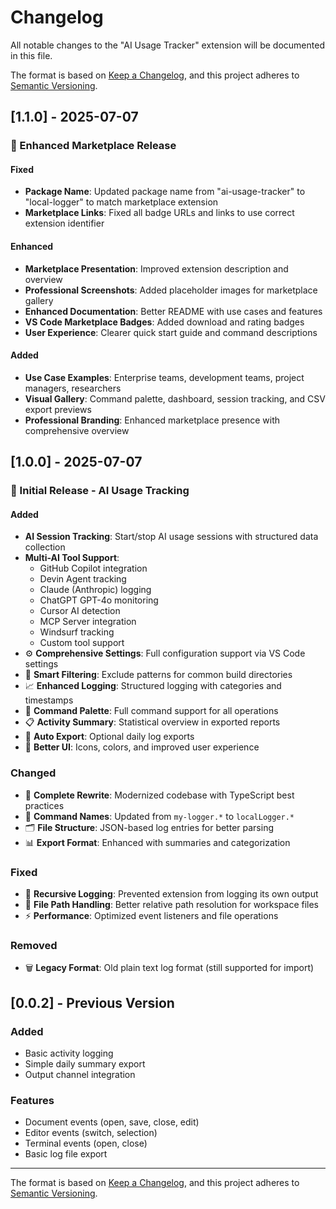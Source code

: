 # Changelog

All notable changes to the "AI Usage Tracker" extension will be documented in this file.

The format is based on [Keep a Changelog](https://keepachangelog.com/en/1.0.0/),
and this project adheres to [Semantic Versioning](https://semver.org/spec/v2.0.0.html).

## [1.1.0] - 2025-07-07

### 🚀 Enhanced Marketplace Release

#### Fixed
- **Package Name**: Updated package name from "ai-usage-tracker" to "local-logger" to match marketplace extension
- **Marketplace Links**: Fixed all badge URLs and links to use correct extension identifier

#### Enhanced
- **Marketplace Presentation**: Improved extension description and overview
- **Professional Screenshots**: Added placeholder images for marketplace gallery
- **Enhanced Documentation**: Better README with use cases and features
- **VS Code Marketplace Badges**: Added download and rating badges
- **User Experience**: Clearer quick start guide and command descriptions

#### Added
- **Use Case Examples**: Enterprise teams, development teams, project managers, researchers
- **Visual Gallery**: Command palette, dashboard, session tracking, and CSV export previews
- **Professional Branding**: Enhanced marketplace presence with comprehensive overview

## [1.0.0] - 2025-07-07

### 🎉 Initial Release - AI Usage Tracking

#### Added
- **AI Session Tracking**: Start/stop AI usage sessions with structured data collection
- **Multi-AI Tool Support**: 
  - GitHub Copilot integration
  - Devin Agent tracking
  - Claude (Anthropic) logging
  - ChatGPT GPT-4o monitoring
  - Cursor AI detection
  - MCP Server integration
  - Windsurf tracking
  - Custom tool support
- ⚙️ **Comprehensive Settings**: Full configuration support via VS Code settings
- 🎯 **Smart Filtering**: Exclude patterns for common build directories
- 📈 **Enhanced Logging**: Structured logging with categories and timestamps
- 🧩 **Command Palette**: Full command support for all operations
- 📋 **Activity Summary**: Statistical overview in exported reports
- 🔄 **Auto Export**: Optional daily log exports
- 🎨 **Better UI**: Icons, colors, and improved user experience

### Changed
- 🔄 **Complete Rewrite**: Modernized codebase with TypeScript best practices
- 📝 **Command Names**: Updated from `my-logger.*` to `localLogger.*`
- 🗂️ **File Structure**: JSON-based log entries for better parsing
- 📊 **Export Format**: Enhanced with summaries and categorization

### Fixed
- 🐛 **Recursive Logging**: Prevented extension from logging its own output
- 🔧 **File Path Handling**: Better relative path resolution for workspace files
- ⚡ **Performance**: Optimized event listeners and file operations

### Removed
- 🗑️ **Legacy Format**: Old plain text log format (still supported for import)

## [0.0.2] - Previous Version

### Added
- Basic activity logging
- Simple daily summary export
- Output channel integration

### Features
- Document events (open, save, close, edit)
- Editor events (switch, selection)
- Terminal events (open, close)
- Basic log file export

---

The format is based on [Keep a Changelog](https://keepachangelog.com/en/1.0.0/),
and this project adheres to [Semantic Versioning](https://semver.org/spec/v2.0.0.html).
